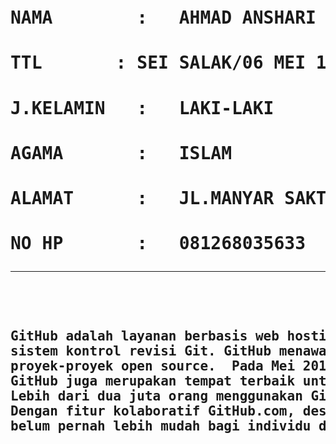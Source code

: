 <html>
<head>
<title> BIODATA </title>
<body>
<pre>
<H1>NAMA		:	AHMAD ANSHARI
<H1>TTL		  :	SEI SALAK/06 MEI 1997
<h1>J.KELAMIN	:	LAKI-LAKI
<H1>AGAMA		:	ISLAM
<H1>ALAMAT		:	JL.MANYAR SAKTI
<H1>NO HP		:	081268035633
<HR SIZE = "5" NOSHADE>
<H2>GitHub adalah layanan berbasis web hosting untuk proyek-proyek pengembangan perangkat lunak yang menggunakan
sistem kontrol revisi Git. GitHub menawarkan rencana dibayar untuk repositori pribadi, dan akun gratis untuk
proyek-proyek open source.  Pada Mei 2011, GitHub adalah sumber yang paling populer kode situs repositori terbuka.
GitHub juga merupakan tempat terbaik untuk berbagi kode dengan teman-teman, rekan kerja, teman sekelas, dan orang asing. 
Lebih dari dua juta orang menggunakan GitHub untuk membangun hal-hal menakjubkan bersama-sama.
Dengan fitur kolaboratif GitHub.com, desktop dan aplikasi mobile, dan GitHub Enterprise,
belum pernah lebih mudah bagi individu dan tim untuk menulis kode yang lebih baik, lebih cepat.</H2>
</PRE>
</body>
</html>
